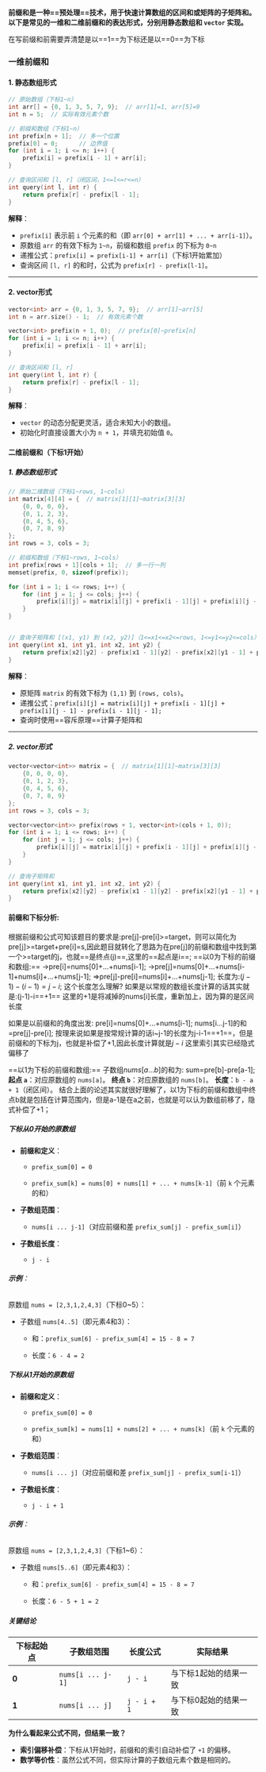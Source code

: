**前缀和是一种==预处理==技术，用于快速计算数组的区间和或矩阵的子矩阵和。以下是常见的一维和二维前缀和的表达形式，分别用静态数组和 `vector` 实现。**

在写前缀和前需要弄清楚是以==1==为下标还是以==0==为下标

### 一维前缀和

#### 1. 静态数组形式

```cpp
// 原始数组（下标1~n）
int arr[] = {0, 1, 3, 5, 7, 9};  // arr[1]=1, arr[5]=9
int n = 5;  // 实际有效元素个数

// 前缀和数组（下标1~n）
int prefix[n + 1];  // 多一个位置
prefix[0] = 0;      // 边界值
for (int i = 1; i <= n; i++) {
    prefix[i] = prefix[i - 1] + arr[i];
}

// 查询区间和 [l, r]（闭区间，1<=l<=r<=n）
int query(int l, int r) {
    return prefix[r] - prefix[l - 1];
}
```
​**解释**​：
- `prefix[i]` 表示前 `i` 个元素的和（即 `arr[0] + arr[1] + ... + arr[i-1]`）。
- 原数组 `arr` 的有效下标为 `1~n`，前缀和数组 `prefix` 的下标为 `0~n`
- 递推公式：`prefix[i] = prefix[i-1] + arr[i]`（下标1开始累加）
- 查询区间 `[l, r]` 的和时，公式为 `prefix[r] - prefix[l-1]`。

---

#### 2. vector形式

```cpp
vector<int> arr = {0, 1, 3, 5, 7, 9};  // arr[1]~arr[5]
int n = arr.size() - 1;  // 有效元素个数

vector<int> prefix(n + 1, 0);  // prefix[0]~prefix[n]
for (int i = 1; i <= n; i++) {
    prefix[i] = prefix[i - 1] + arr[i];
}

// 查询区间和 [l, r]
int query(int l, int r) {
    return prefix[r] - prefix[l - 1];
}
```

​**解释**​：

- `vector` 的动态分配更灵活，适合未知大小的数组。
- 初始化时直接设置大小为 `n + 1`，并填充初始值 `0`。


#### 二维前缀和（下标1开始）
##### 1. 静态数组形式

```cpp
// 原始二维数组（下标1~rows, 1~cols）
int matrix[4][4] = {  // matrix[1][1]~matrix[3][3]
    {0, 0, 0, 0},
    {0, 1, 2, 3},
    {0, 4, 5, 6},
    {0, 7, 8, 9}
};
int rows = 3, cols = 3;

// 前缀和数组（下标1~rows, 1~cols）
int prefix[rows + 1][cols + 1];  // 多一行一列
memset(prefix, 0, sizeof(prefix));

for (int i = 1; i <= rows; i++) {
    for (int j = 1; j <= cols; j++) {
        prefix[i][j] = matrix[i][j] + prefix[i - 1][j] + prefix[i][j - 1] - prefix[i - 1][j - 1];
    }
}


// 查询子矩阵和 [(x1, y1) 到 (x2, y2)]（1<=x1<=x2<=rows, 1<=y1<=y2<=cols）--> 容斥原理
int query(int x1, int y1, int x2, int y2) {
    return prefix[x2][y2] - prefix[x1 - 1][y2] - prefix[x2][y1 - 1] + prefix[x1 - 1][y1 - 1];
}
```

​**解释**：

- 原矩阵 `matrix` 的有效下标为 `(1,1)` 到 `(rows, cols)`。
- 递推公式：`prefix[i][j] = matrix[i][j] + prefix[i - 1][j] + prefix[i][j - 1] - prefix[i - 1][j - 1];`
- 查询时使用==容斥原理==计算子矩阵和

---

##### 2. vector形式

```cpp
vector<vector<int>> matrix = {  // matrix[1][1]~matrix[3][3]
    {0, 0, 0, 0},
    {0, 1, 2, 3},
    {0, 4, 5, 6},
    {0, 7, 8, 9}
};
int rows = 3, cols = 3;

vector<vector<int>> prefix(rows + 1, vector<int>(cols + 1, 0));
for (int i = 1; i <= rows; i++) {
    for (int j = 1; j <= cols; j++) {
        prefix[i][j] = matrix[i][j] + prefix[i - 1][j] + prefix[i][j - 1] - prefix[i - 1][j - 1];
    }
}

// 查询子矩阵和
int query(int x1, int y1, int x2, int y2) {
    return prefix[x2][y2] - prefix[x1 - 1][y2] - prefix[x2][y1 - 1] + prefix[x1 - 1][y1 - 1];
}
```


#### 前缀和下标分析:
根据前缀和公式可知该题目的要求是:pre[j]-pre[i]>=target，则可以简化为pre[j]>=target+pre[i]=s,因此题目就转化了思路为在pre[j]的前缀和数组中找到第一个>=target的j，也就==是终点(j)==,这里的==起点是i==;
==以0为下标的前缀和数组:==
->pre[i]=nums[0]+...+nums[i-1];
->pre[j]=nums[0]+...+nums[i-1]+nums[i]+...+nums[j-1];
=>pre[j]-pre[i]=nums[i]+...+nums[j-1];
长度为:$(j-1)-(i-1)=j-i$;
这个长度怎么理解?
如果是以常规的数组长度计算的话其实就是:(j-1)-i==+1==
这里的+1是将减掉的nums[i]长度，重新加上，因为算的是区间长度

如果是以前缀和的角度出发:
pre[i]=nums[0]+...+nums[i-1];
nums[i...j-1]的和=pre[j]-pre[i];
按理来说如果是按常规计算的话i~j-1的长度为j-i-1==+1==，但是前缀和的下标为j，也就是补偿了$+1$,因此长度计算就是$j-i$
这里索引其实已经隐式偏移了

==以1为下标的前缀和数组:==
子数组$nums[a...b]$的和为:
sum=pre[b]-pre[a-1];
**起点 `a`**：对应原数组的 `nums[a]`。 
**终点 `b`**：对应原数组的 `nums[b]`。
**长度**：`b - a + 1`（闭区间）。
结合上面的论述其实就很好理解了，以1为下标的前缀和数组中终点b就是包括在计算范围内，但是a-1是在a之前，也就是可以认为数组前移了，隐式补偿了+1；

##### **下标从0开始的原数组**
- **前缀和定义**：
    
    - `prefix_sum[0] = 0`
        
    - `prefix_sum[k] = nums[0] + nums[1] + ... + nums[k-1]`（前 `k` 个元素的和）
        
- **子数组范围**：
    
    - `nums[i ... j-1]`（对应前缀和差 `prefix_sum[j] - prefix_sum[i]`）
        
- **子数组长度**：
    
    - `j - i`
        

###### **示例**：

原数组 `nums = [2,3,1,2,4,3]`（下标0~5）：

- 子数组 `nums[4..5]`（即元素4和3）：
    
    - 和：`prefix_sum[6] - prefix_sum[4] = 15 - 8 = 7`
        
    - 长度：`6 - 4 = 2`

##### **下标从1开始的原数组**

- **前缀和定义**：
    
    - `prefix_sum[0] = 0`
        
    - `prefix_sum[k] = nums[1] + nums[2] + ... + nums[k]`（前 `k` 个元素的和）
        
- **子数组范围**：
    
    - `nums[i ... j]`（对应前缀和差 `prefix_sum[j] - prefix_sum[i-1]`）
        
- **子数组长度**：
    
    - `j - i + 1`
        

###### **示例**：

原数组 `nums = [2,3,1,2,4,3]`（下标1~6）：

- 子数组 `nums[5..6]`（即元素4和3）：
    
    - 和：`prefix_sum[6] - prefix_sum[4] = 15 - 8 = 7`
        
    - 长度：`6 - 5 + 1 = 2`

##### **关键结论**

| 下标起始点 | 子数组范围             | 长度公式        | 实际结果        |
| ----- | ----------------- | ----------- | ----------- |
| **0** | `nums[i ... j-1]` | `j - i`     | 与下标1起始的结果一致 |
| **1** | `nums[i ... j]`   | `j - i + 1` | 与下标0起始的结果一致 |

 **为什么看起来公式不同，但结果一致？**
- **索引偏移补偿**：下标从1开始时，前缀和的索引自动补偿了 `+1` 的偏移。
- **数学等价性**：虽然公式不同，但实际计算的子数组元素个数是相同的。

